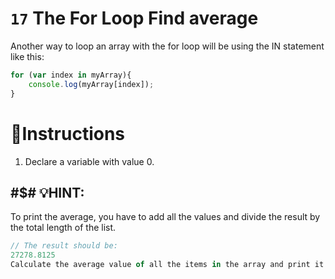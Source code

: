 # `17` The For Loop Find average

Another way to loop an array with the for loop will be using the IN statement like this:
```js
for (var index in myArray){
    console.log(myArray[index]);
}
```

# 📝Instructions
1. Declare a variable with value 0.

##  #$# 💡HINT:
To print the average, you have to add all the values and divide the result
by the total length of the list.

```js
// The result should be:
27278.8125
Calculate the average value of all the items in the array and print it on the console.

